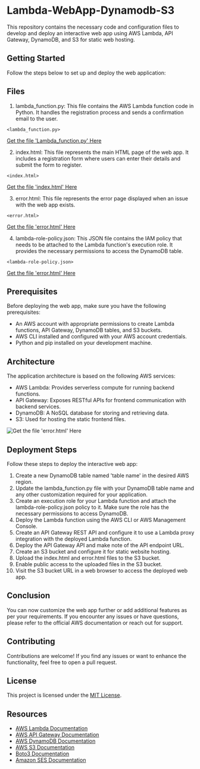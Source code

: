 # Lambda-WebApp-Dynamodb-S3
This repository contains the necessary code and configuration files to develop and deploy an interactive web app using AWS Lambda, API Gateway, DynamoDB, and S3 for static web hosting.
## Getting Started
Follow the steps below to set up and deploy the web application:
## Files
1. lambda_function.py: This file contains the AWS Lambda function code in Python. It handles the registration process and sends a confirmation email to the user.
```
<lambda_function.py>
```
[Get the file 'Lambda_function.py' Here](https://aws.amazon.com/lambda/)

2. index.html: This file represents the main HTML page of the web app. It includes a registration form where users can enter their details and submit the form to register.
```
<index.html>
```
[Get the file 'index.html' Here](https://aws.amazon.com/lambda/)

3. error.html: This file represents the error page displayed when an issue with the web app exists.
```
<error.html>
```
[Get the file 'error.html' Here](https://aws.amazon.com/lambda/)

4. lambda-role-policy.json: This JSON file contains the IAM policy that needs to be attached to the Lambda function's execution role. It provides the necessary permissions to access the DynamoDB table.
```
<lambda-role-policy.json>
```
[Get the file 'error.html' Here](https://aws.amazon.com/lambda/)
## Prerequisites
Before deploying the web app, make sure you have the following prerequisites:

- An AWS account with appropriate permissions to create Lambda functions, API Gateway, DynamoDB tables, and S3 buckets.
- AWS CLI installed and configured with your AWS account credentials.
- Python and pip installed on your development machine.

## Architecture
The application architecture is based on the following AWS services:

- AWS Lambda: Provides serverless compute for running backend functions.
- API Gateway: Exposes RESTful APIs for frontend communication with backend services.
- DynamoDB: A NoSQL database for storing and retrieving data.
- S3: Used for hosting the static frontend files.

![Get the file 'error.html' Here](https://aws.amazon.com/lambda/)

## Deployment Steps
Follow these steps to deploy the interactive web app:

1. Create a new DynamoDB table named 'table name' in the desired AWS region.
2. Update the lambda_function.py file with your DynamoDB table name and any other customization required for your application.
3. Create an execution role for your Lambda function and attach the lambda-role-policy.json policy to it. Make sure the role has the necessary permissions to access DynamoDB.
4. Deploy the Lambda function using the AWS CLI or AWS Management Console.
5. Create an API Gateway REST API and configure it to use a Lambda proxy integration with the deployed Lambda function.
6. Deploy the API Gateway API and make note of the API endpoint URL.
7. Create an S3 bucket and configure it for static website hosting.
8. Upload the index.html and error.html files to the S3 bucket.
9. Enable public access to the uploaded files in the S3 bucket.
10. Visit the S3 bucket URL in a web browser to access the deployed web app.

## Conclusion
You can now customize the web app further or add additional features as per your requirements.
If you encounter any issues or have questions, please refer to the official AWS documentation or reach out for support.

## Contributing

Contributions are welcome! If you find any issues or want to enhance the functionality, feel free to open a pull request.

## License

This project is licensed under the [MIT License](LICENSE).

## Resources

- [AWS Lambda Documentation](https://aws.amazon.com/lambda/)
- [AWS API Gateway Documentation](https://aws.amazon.com/api-gateway/)
- [AWS DynamoDB Documentation](https://aws.amazon.com/dynamodb/)
- [AWS S3 Documentation](https://aws.amazon.com/s3/)
- [Boto3 Documentation](https://boto3.amazonaws.com/v1/documentation/api/latest/index.html)
- [Amazon SES Documentation](https://aws.amazon.com/ses/)
